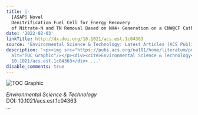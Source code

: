 ```yaml
---
title: |-
  [ASAP] Novel
  Denitrification Fuel Cell for Energy Recovery
  of Nitrate‑N and TN Removal Based on NH4+ Generation on a CNW@CF Cathode
date: '2022-02-03'
linkTitle: http://dx.doi.org/10.1021/acs.est.1c04363
source: 'Environmental Science & Technology: Latest Articles (ACS Publications)'
description: '<p><img src="https://pubs.acs.org/na101/home/literatum/publisher/achs/journals/content/esthag/0/esthag.ahead-of-print/acs.est.1c04363/20220203/images/medium/es1c04363_0008.gif"
  alt="TOC Graphic"/></p><div><cite>Environmental Science & Technology</cite></div><div>DOI:
  10.1021/acs.est.1c04363</div> ...'
disable_comments: true
---
```

<p><img src="https://pubs.acs.org/na101/home/literatum/publisher/achs/journals/content/esthag/0/esthag.ahead-of-print/acs.est.1c04363/20220203/images/medium/es1c04363_0008.gif" alt="TOC Graphic"/></p><div><cite>Environmental Science & Technology</cite></div><div>DOI: 10.1021/acs.est.1c04363</div> ...